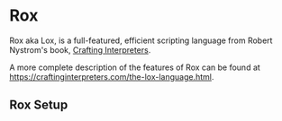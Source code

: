 # Rox

Rox aka Lox, is a full-featured, efficient scripting language from Robert Nystrom's book, [Crafting Interpreters][crafting-interpreters].

A more complete description of the features of Rox can be found at https://craftinginterpreters.com/the-lox-language.html.

[crafting-interpreters]: https://craftinginterpreters.com/

## Rox Setup
